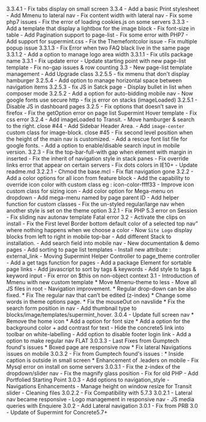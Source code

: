 3.3.4.1 - Fix tabs display on small screen
3.3.4   - Add a basic Print stylesheet
        - Add Mmenu to lateral nav
        - Fix content width with lateral nav
        - Fix some php7 issues
        - Fix the error of loading cookies.js on some servers
3.3.3   - Add a template that display a lightbox for the image block
        - Fix font-size in table
        - Add Pagination support to page-list
        - Fix some error with PHP7
        - Add support for supermint.css
        - Fix the Themefontcolor issue
        - Fix multiple popup issue
3.3.1.3 - Fix Error when two FAQ black live in the same page
3.3.1.2 - Add a option to manage logo area width
3.3.1.1 - Fix utils package name
3.3.1   - Fix update error
        - Update starting point with new page-list template
        - Fix no-gap issues & row counting
3.3     - New page-list template management
        - Add Upgrade class
3.2.5.5 - fix mmenu that don't display hamburger
3.2.5.4 - Add option to manage horizontal space between navigation items
3.2.5.3 - fix JS in Satck page
        - Display bullet in list when composer mode
3.2.5.2 - Add a option for auto-bidding mobile nav
        - Now google fonts use secure http
        - fix js error on stacks (imageLoaded)
3.2.5.1 - Disable JS in dashboard pages
3.2.5   - Fix options that doesn’t save in firefox
        - Fix the getOption error on page list Supermint Hover template
        - Fix css error
3.2.4   - Add imageLoaded to Transit.
        - Move hamburger & search to the right. close #44
        - Add Sidebar Header Area.
        - Add `image-center` custom class for image-block. close #45
        - Fix second level position when the height of the main nav is customized.
        - Add a rescue font list file for google fonts.
        - Add a option to enable/disable search input in mobile version.
3.2.3   - Fix the top-bar-full-with gap when element with margin in inserted
        - Fix the inherit of navigation style in stack panes
        - Fix override links error that appear on certain servers
        - Fix dots colors in IE10+
        - Update readme.md
3.2.2.1 - Chmod the base.mcl
        - Fix flat navigation gone
3.2.2   - Add a color options for all icon from feature block
        - Add the capability to override icon color with custom class eg : icon-color-ffff33
        - Improve icon custom class for sizing icon
        - Add color option for Mega-menu on dropdown
        - Add mega-menu named by page parent ID
        - Add helper function for custom classes
        - Fix the un-styled regular/large nav when another style is set on the theme option
3.2.1   - Fix PHP 5.3 error on Session
        - Fix sliding nav autonav template Fatal error
3.2     - Activate the clips on install
        - Fix the First level Border bottom default color of a selected top nav” where nothing happens when we choose a color
        - Now `Site Logo` display blocks from left to right in mobile top-bar
        - Add different Stack to installation.
        - Add search field into mobile nav
        - New documentation & demo pages
        - Add sorting to page list templates
        - Install new attribute : external_link
        - Moving Supermint Helper Controller to page_theme controller
        - Add a get tags function for pages
        - Add a package Element for sortable page links
        - Add javascript to sort by tags & keywords
        - Add style to tags & keyword input
        - Fix error on $this on non-object context
3.1     - Introduction of Mmenu with new custom template
          * Move Mmenu-theme to less
        - Move all JS files in root
        - Navigation improvement.
          * Regular drop-down can be also fixed.
          * Fix The regular nav that can’t be edited (z-index)
          * Change some words in theme options page.
          * Fix the mouseOut on navslide
          * Fix the search form position in nav
        - Add thumbnail type to blocks/image/templates/supermint_hover.
3.0.4   - Update full screen nav
          * Remove the home icon
          * Add a option for font size
          * Add a option for the background color + add contrast for text
        - Hide the concrete5 link into toolbar on white-labelling
        - Add option to disable footer login link
        - Add a option to make regular nav FLAT
3.0.3.3 - Last Fixes from Gumptech found's issues
          * Boxed page are responsive now
          * Fix lateral Navigations issues on mobile
3.0.3.2 - Fix from Gumptech found's issues :
          * Inside caption is outside in small screen
          * Enhancement of .leaders on mobile
        - Fix Mysql error on install on some servers
3.0.3.1 - Fix the z-index of the dropdown/slider nav
        - Fix the magnify glass position
        - Fix for old PHP
        - Add Portfolied Starting Point
3.0.3   - Add options to navigation_style
        - Navigations Enhancements
        - Manage height on window resize for Transit slider
        - Cleaning files
3.0.2.2 - Fix Compatibility with 5.7.3
3.0.2.1 - Lateral nav became responsive
        - Logo management in responsive nav
        - JS media queries with Enquiere
3.0.2 - Add Lateral navigation
3.0.1 - Fix from PRB
3.0   - Update of Supermint for Concrete5.7+